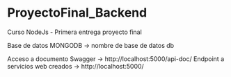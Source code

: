 # ProyectoFinal_Backend
Curso NodeJs - Primera entrega proyecto final

Base de datos MONGODB -> nombre de base de datos db

Acceso a documento Swagger -> http://localhost:5000/api-doc/
Endpoint a servicios web creados -> http://localhost:5000/

